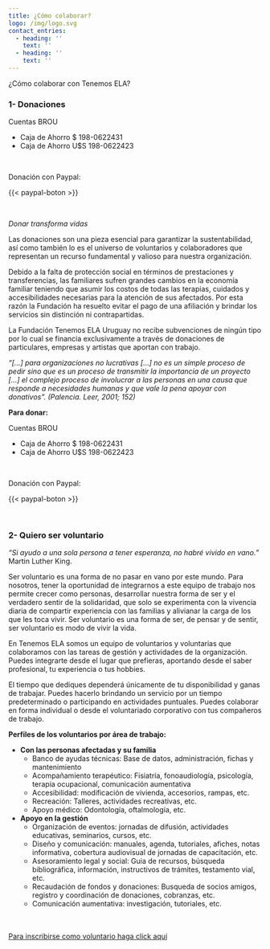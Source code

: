```yaml
---
title: ¿Cómo colaborar?
logo: /img/logo.svg
contact_entries:
  - heading: ''
    text: ''
  - heading: ''
    text: ''
---
```

¿Cómo colaborar con Tenemos ELA?


<h3 class="f4 b lh-title mb2 primary">1- Donaciones</h3>

Cuentas BROU  

* Caja de Ahorro $ 198-0622431
* Caja de Ahorro U$S 198-0622423
<br>

Donación con Paypal: 

{{< paypal-boton >}}

<br>


_Donar transforma vidas_

Las donaciones son una pieza esencial para garantizar la sustentabilidad, así como también lo es el universo de voluntarios y colaboradores que representan un recurso fundamental y valioso para nuestra organización. 

Debido a la falta de protección social en términos de prestaciones y transferencias, las familiares sufren grandes cambios en la economía familiar teniendo que asumir los costos de todas las terapias, cuidados y accesibilidades necesarias para la atención de sus afectados. Por esta razón la Fundación ha resuelto evitar el pago de una afiliación y brindar los servicios sin distinción ni contrapartidas.

La Fundación Tenemos ELA Uruguay no recibe subvenciones de ningún tipo por lo cual se financia exclusivamente a través de donaciones de particulares, empresas y artistas que aportan con trabajo. 

_“\[…] para organizaciones no lucrativas \[…] no es un simple proceso de pedir sino que es un proceso de transmitir la importancia de un proyecto \[…] el complejo proceso de involucrar a las personas en una causa que responde a necesidades humanas y que vale la pena apoyar con donativos”. (Palencia. Leer, 2001; 152)_


**Para donar:** 

Cuentas BROU  

* Caja de Ahorro $ 198-0622431
* Caja de Ahorro U$S 198-0622423
<br>

Donación con Paypal: 

{{< paypal-boton >}}

<br>

<h3 class="f4 b lh-title mb2 primary">2- Quiero ser voluntario</h3>

_“Si ayudo a una sola persona a tener esperanza, no habré vivido en vano.”_ Martin Luther King. 

Ser voluntario es una forma de no pasar en vano por este mundo. Para nosotros, tener la oportunidad de integrarnos a este equipo de trabajo nos permite crecer como personas, desarrollar nuestra forma de ser y el verdadero sentir de la solidaridad, que solo se experimenta con la vivencia diaria de compartir experiencia con las familias y alivianar la carga de los que les toca vivir. Ser voluntario es una forma de ser, de pensar y de sentir, ser voluntario es modo de vivir la vida. 

En Tenemos ELA somos un equipo de voluntarios y voluntarias que colaboramos con las tareas de gestión y actividades de la organización. Puedes integrarte desde el lugar que prefieras, aportando desde el saber profesional, tu experiencia o tus hobbies. 

El tiempo que dediques dependerá únicamente de tu disponibilidad y ganas de trabajar. Puedes hacerlo brindando un servicio por un tiempo predeterminado o participando en actividades puntuales. Puedes colaborar en forma individual o desde el voluntariado corporativo con tus compañeros de trabajo. 


**Perfiles de los voluntarios por área de trabajo:**

* **Con las personas afectadas y su familia**
  * Banco de ayudas técnicas: Base de datos, administración, fichas y mantenimiento
  * Acompañamiento terapéutico: Fisiatría, fonoaudiología, psicología, terapia ocupacional, comunicación aumentativa
  * Accesibilidad: modificación de vivienda, accesorios, rampas, etc.
  * Recreación: Talleres, actividades recreativas, etc.
  * Apoyo médico: Odontología, oftalmología, etc.
* **Apoyo en la gestión**
  * Organización de eventos: jornadas de difusión, actividades educativas, seminarios, cursos, etc.
  * Diseño y comunicación: manuales, agenda, tutoriales, afiches, notas informativa, cobertura audiovisual de jornadas de capacitación, etc.
  * Asesoramiento legal y social: Guia de recursos, búsqueda bibliográfica, información, instructivos de trámites, testamento vial, etc.
  * Recaudación de fondos y donaciones: Busqueda de socios amigos, registro y coordinación de donaciones, cobranzas, etc.
  * Comunicación aumentativa: investigación, tutoriales, etc.
<br>
<br>

<a class="btn" href="https://docs.google.com/forms/d/e/1FAIpQLSfyqxf03Y8zr7t6mptfIJCWzTIMKkl7S_BYDIWhyJJ5w033Bg/viewform" target="_blank">
Para inscribirse como voluntario haga click aquí
</a>

